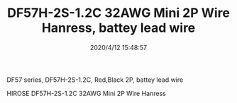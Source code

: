 ﻿---
layout: post 
title: DF57H-2S-1.2C 32AWG Mini 2P Wire Hanress, battey lead wire
tags: DF57
categories: wire-harness
overview: DF57 series, DF57H-2S-1.2C, Red,Black 2P, battey lead wire
part_number: 5110000
thumb_img: static/202004/320-thumb-20200412234947.jpg
small_img: static/202004/320-20200412234947.jpg
date: 2020/4/12 15:48:57
---


<p>
	DF57 series, DF57H-2S-1.2C, Red,Black 2P, battey lead wire
</p>
<p>
	HIROSE&nbsp;DF57H-2S-1.2C 32AWG Mini 2P Wire Hanress
</p>
